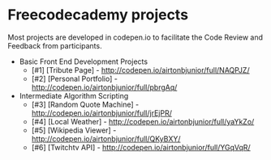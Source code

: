 # Freecodecademy projects

Most projects are developed in codepen.io to facilitate the Code Review and Feedback from participants.

* Basic Front End Development Projects
  * [#1] [Tribute Page] - http://codepen.io/airtonbjunior/full/NAQPJZ/
  * [#2] [Personal Portfolio] - http://codepen.io/airtonbjunior/full/pbrgAq/
* Intermediate Algorithm Scripting
  * [#3] [Random Quote Machine] - http://codepen.io/airtonbjunior/full/jrEjPR/
  * [#4] [Local Weather] - http://codepen.io/airtonbjunior/full/yaYkZo/
  * [#5] [Wikipedia Viewer] - http://codepen.io/airtonbjunior/full/QKyBXY/
  * [#6] [Twitchtv API] - http://codepen.io/airtonbjunior/full/YGqVqR/
